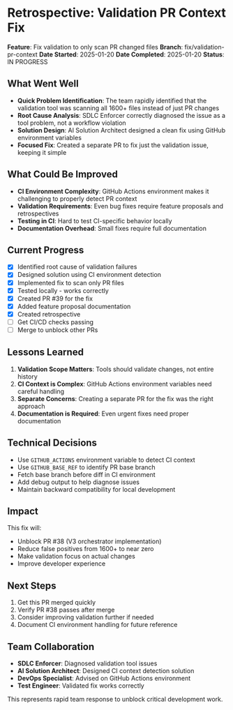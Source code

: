 # Retrospective: Validation PR Context Fix

**Feature**: Fix validation to only scan PR changed files
**Branch**: fix/validation-pr-context
**Date Started**: 2025-01-20
**Date Completed**: 2025-01-20
**Status**: IN PROGRESS

## What Went Well

- **Quick Problem Identification**: The team rapidly identified that the validation tool was scanning all 1600+ files instead of just PR changes
- **Root Cause Analysis**: SDLC Enforcer correctly diagnosed the issue as a tool problem, not a workflow violation
- **Solution Design**: AI Solution Architect designed a clean fix using GitHub environment variables
- **Focused Fix**: Created a separate PR to fix just the validation issue, keeping it simple

## What Could Be Improved

- **CI Environment Complexity**: GitHub Actions environment makes it challenging to properly detect PR context
- **Validation Requirements**: Even bug fixes require feature proposals and retrospectives
- **Testing in CI**: Hard to test CI-specific behavior locally
- **Documentation Overhead**: Small fixes require full documentation

## Current Progress

- [x] Identified root cause of validation failures
- [x] Designed solution using CI environment detection
- [x] Implemented fix to scan only PR files
- [x] Tested locally - works correctly
- [x] Created PR #39 for the fix
- [x] Added feature proposal documentation
- [x] Created retrospective
- [ ] Get CI/CD checks passing
- [ ] Merge to unblock other PRs

## Lessons Learned

1. **Validation Scope Matters**: Tools should validate changes, not entire history
2. **CI Context is Complex**: GitHub Actions environment variables need careful handling
3. **Separate Concerns**: Creating a separate PR for the fix was the right approach
4. **Documentation is Required**: Even urgent fixes need proper documentation

## Technical Decisions

- Use `GITHUB_ACTIONS` environment variable to detect CI context
- Use `GITHUB_BASE_REF` to identify PR base branch
- Fetch base branch before diff in CI environment
- Add debug output to help diagnose issues
- Maintain backward compatibility for local development

## Impact

This fix will:
- Unblock PR #38 (V3 orchestrator implementation)
- Reduce false positives from 1600+ to near zero
- Make validation focus on actual changes
- Improve developer experience

## Next Steps

1. Get this PR merged quickly
2. Verify PR #38 passes after merge
3. Consider improving validation further if needed
4. Document CI environment handling for future reference

## Team Collaboration

- **SDLC Enforcer**: Diagnosed validation tool issues
- **AI Solution Architect**: Designed CI context detection solution
- **DevOps Specialist**: Advised on GitHub Actions environment
- **Test Engineer**: Validated fix works correctly

This represents rapid team response to unblock critical development work.
